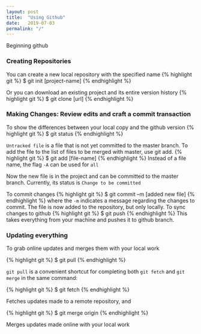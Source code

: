 ```yaml
---
layout: post
title:  "Using Github"
date:   2019-07-03
permalink: "/"
---
```


Beginning github

### Creating Repositories

You can create a new local repository with the specified name
{% highlight git %}
$ git init [project-name]
{% endhighlight %}

Or you can download an existing project and its entire version history
{% highlight git %}
$ git clone [url]
{% endhighlight %}

### Making Changes: Review edits and craft a commit transaction

To show the differences between your local copy and the github version
{% highlight git %}
$ git status
{% endhighlight %}

``Untracked file`` is a file that is not yet committed to the master branch. To add the file to the list of files to be merged with master, use git add.
{% highlight git %}
$ git add [file-name]
{% endhighlight %}
Instead of a file name, the flag ``-A`` can be used for ``all``

Now the new file is in the project and can be committed to the master branch. Currently, its status is ``Change to be committed``

To commit changes
{% highlight git %}
$ git commit –m [added new file]
{% endhighlight %}
where the ``-m`` indicates a message regarding the changes to commit. The file is now added to the repository, but only locally. To sync changes to github
{% highlight git %}
$ git push
{% endhighlight %}
This takes everything from your machine and pushes it to github branch.

### Updating everything

To grab online updates and merges them with your local work

{% highlight git %}
$ git pull
{% endhighlight %}

``git pull`` is a convenient shortcut for completing both ``git fetch`` and ``git merge`` in the same command:

{% highlight git %}
$ git fetch
{% endhighlight %}

Fetches updates made to a remote repository, and

{% highlight git %}
$ git merge origin
{% endhighlight %}

Merges updates made online with your local work
